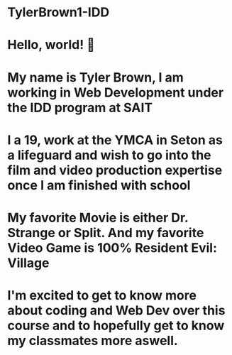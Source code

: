 # TylerBrown1-IDD
# Hello, world! 👋
# My name is Tyler Brown, I am working in Web Development under the IDD program at SAIT
# I a 19, work at the YMCA in Seton as a lifeguard and wish to go into the film and video production expertise once I am finished with school
# My favorite Movie is either Dr. Strange or Split. And my favorite Video Game is 100% Resident Evil: Village
# I'm excited to get to know more about coding and Web Dev over this course and to hopefully get to know my classmates more aswell.